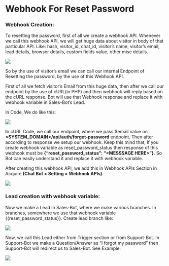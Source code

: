 # Webhook For Reset Password

### **Webhook Creation:**

To resetting the password, first of all we create a webhook API. Whenever we call this webhook API, we will get huge data about visitor in body of that particular API. Like: hash, visitor\_id, chat\_id, visitor’s name, visitor’s email, lead details, browser details, custom fields value, other misc details.

![](https://lh3.googleusercontent.com/IMA5tM_pHmczLuDlnA-iYIWdDF-L3O1NIXJCJkfyCThDkZ3T72NqXnbA5-jFU_dLV1X4nJxl3_lz7QiIpqiG7vj7SE4dG9kz_gqKEy7b1GwPdGhOFecl4qREtAZxaG-HwQoMLwIb)

So by the use of visitor’s email we can call our internal Endpoint of Resetting the password, by the use of this Webhook API.  

 First of all we fetch visitor’s Email from this huge data, then after we call our endpoint by the use of cURL\(in PHP\) and then webhook will reply based on the cURL response. Bot will use that Webhook response and replace it with webhook variable in Sales-Bot’s Lead.

 In Code, We do like this:

![](https://lh6.googleusercontent.com/0drzjXGF2rMy_MR8-1uUbjZRKJ1KcvIstudg4KcVLsjOxd0mrCYyU0JfQE2Fixj2x3LA5726HKgB0cVvwv594aak4Co_Q6oW6dnDwYixcjYqBYdQYqhnf8HClH7KNx5otQBaRuIW)

**I**n cURL Code, we call our endpoint, where we pass $email value on **&lt;SYSTEM\_DOMAIN&gt;/api/auth/forget-password** endpoint. Then after according to response we setup our webhook. Keep this mind that, If you create webhook variable as reset\_password\_status then response of this webhook must be **{“reset\_password\_status”: “&lt;MESSSAGE HERE&gt;”}**. So Bot can easily understand it and replace it with webhook variable.

 After creating this webhook API, we add this in Webhook APIs Section in Acquire **\(Chat Bot &gt; Setting &gt; Webhook APIs\)**.

![](https://lh5.googleusercontent.com/_rjhNql9xG6tSPw7pcaqDtNXgLOsLs0snt9dHO5C3AwDjsbt_doOrvwHKMJ2VXG1W84bMkbfg5MDNn-dMxLALxyfSVFIGSnZAJyNGTmSp2DN8xlBodsLsnSz1CvH_19rILgW5mxf)

### **Lead creation with webhook variable:**

Now we make a Lead in Sales-Bot, where we make various branches. In branches, somewhere we use that webhook variable {{reset\_password\_status}}. Create lead branch like:

![](https://lh6.googleusercontent.com/szrhdeu81dd840CZVT-ODXstFZmBH44B9q3FRiDQCoEEyUR0Ux8-yZtwNxVVFzPWBLe7VA1xU9AohTLA9d3onljurnGM9g6XTKFYWuaN5PL6OT3beutFoSTrC2jTRkJOKZLDq_CL)

Now, we call this Lead either from Trigger section or from Support-Bot. In Support-Bot we make a Question/Answer as “I forgot my password” then Support-Bot will redirect us to Sales-Bot. See Example:

![](https://lh3.googleusercontent.com/XGmIOpcii-IXkaZSKVOGmBmDW0o2gxnOaxxYKFtTV2MuHRtTond8ELtNkmK6IBSRVm45s_I1n8u-kdW-YDwKXP1G3PjieFcbxk-reQiPkw_O4F01Fe459aQC9ehdOLAgddy7bM-q)

